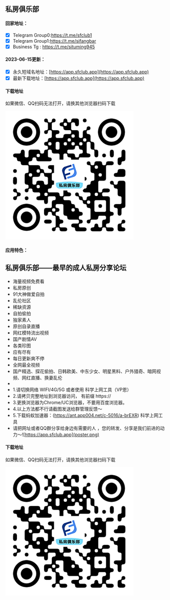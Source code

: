 ## 私房俱乐部

#### 回家地址：
- [x] Telegram Group0:https://t.me/sfclub1
- [x] Telegram Group1:https://t.me/sifangbar
- [x] Business Tg : https://t.me/situming945
#### 2023-06-15更新：
- [x] 永久短域名地址：[https://app.sfclub.app](https://app.sfclub.app)
- [x] 最新下载地址：[https://app.sfclub.app](https://app.sfclub.app)
#### 下载地址

如果微信、QQ扫码无法打开，请换其他浏览器扫码下载

![私房俱乐部下载二维码](code.png)
#### 应用特色：
私房俱乐部——最早的成人私房分享论坛
- 
- 海量视频免费看
- 私房原创
- 91大神做爱自拍
- 乱伦社区
- 稀缺资源
- 自拍偷拍 
- 独家素人
- 原创自录直播
- 网红模特流出视频
- 国产剧情AV
- 各类珍图
- 应有尽有
- 每日更新爽不停
- 全网最全视频
- 国产精选、探花偷拍、日韩欧美、中东少女、明星黑料、户外猎奇、暗网视频、网红直播、换妻乱伦
- 
- 1.请切换网络 WIFI/4G/5G 或者使用 科学上网工具（VP恩）
- 2.请拷贝完整地址到浏览器访问， 有前缀 https://
- 3.更换浏览器为Chrome/UC浏览器，不要用百度浏览器。
- 4.以上方法都不行请截图发送给群管理反馈～
- 5.下载蚂蚁加速器：(https://ant.app004.net/c-5016/a-brEXR) 科学上网工具
- 请把网址或者QQ群分享给身边有需要的人 ，您的转发、分享是我们前进的动力～![https://app.sfclub.app](poster.png)
#### 下载地址

如果微信、QQ扫码无法打开，请换其他浏览器扫码下载

![私房俱乐部下载二维码](code.png)
